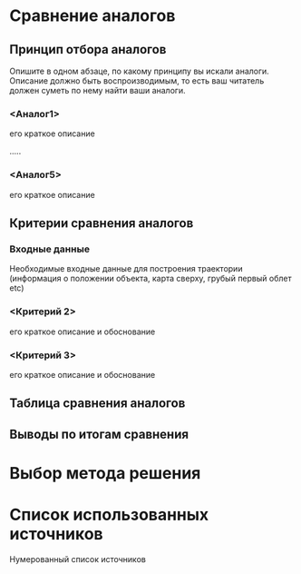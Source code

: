 # Сравнение аналогов
## Принцип отбора аналогов

Опишите в одном абзаце, по какому принципу вы искали аналоги. Описание должно быть воспроизводимым, то есть ваш читатель должен суметь по нему найти ваши аналоги.

### <Аналог1>

его краткое описание

…..

### <Аналог5>

его краткое описание

## Критерии сравнения аналогов

### Входные данные

Необходимые входные данные для построения траектории (информация о положении объекта, карта сверху, грубый первый облет etc)

### <Критерий 2>

его краткое описание и обоснование

### <Критерий 3>

его краткое описание и обоснование

## Таблица сравнения аналогов

## Выводы по итогам сравнения

# Выбор метода решения

# Список использованных источников

Нумерованный список источников
